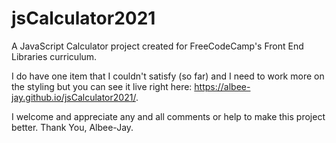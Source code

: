 # jsCalculator2021
A JavaScript Calculator project created for FreeCodeCamp's Front End Libraries curriculum.

I do have one item that I couldn't satisfy (so far) and I need to work more on the styling but you can see it live right here: https://albee-jay.github.io/jsCalculator2021/.

I welcome and appreciate any and all comments or help to make this project better. Thank You, Albee-Jay.
